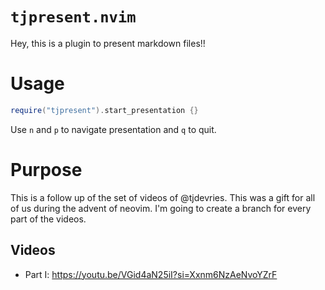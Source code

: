 # `tjpresent.nvim`

Hey, this is a plugin to present markdown files!!

# Usage

```lua
require("tjpresent").start_presentation {}
```

Use `n` and `p` to navigate presentation and `q` to quit.

# Purpose

This is a follow up of the set of videos of @tjdevries. This was a gift for all of us during the advent of neovim. I'm going to create a branch for every part of the videos.

## Videos

- Part I: https://youtu.be/VGid4aN25iI?si=Xxnm6NzAeNvoYZrF
